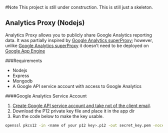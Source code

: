 #Note
This project is still under construction. This is still just a skeleton.

## Analytics Proxy (Nodejs)

Analytics Proxy allows you to publicly share Google Analytics reporting data. It was partially inspired by [Google Analytics superProxy](https://github.com/googleanalytics/google-analytics-super-proxy); however, unlike [Google Analytics superProxy](https://github.com/googleanalytics/google-analytics-super-proxy) it doesn’t need to be deployed on [Google App Engine](https://appengine.google.com/)


###Requirements
- Nodejs
- Express
- Mongodb
- A Google API service account with access to Google Analytics

####Google Analytics Service Account
1. [Create Google API service account and take not of the client email](https://developers.google.com/accounts/docs/OAuth2ServiceAccount).
2.  Download the P12 private key file and place it in the app dir
3. Run the code below to make the key usable.
```bash
openssl pkcs12 -in <name of your p12 key>.p12 -out secret_key.pem -nocerts -nodes
```
